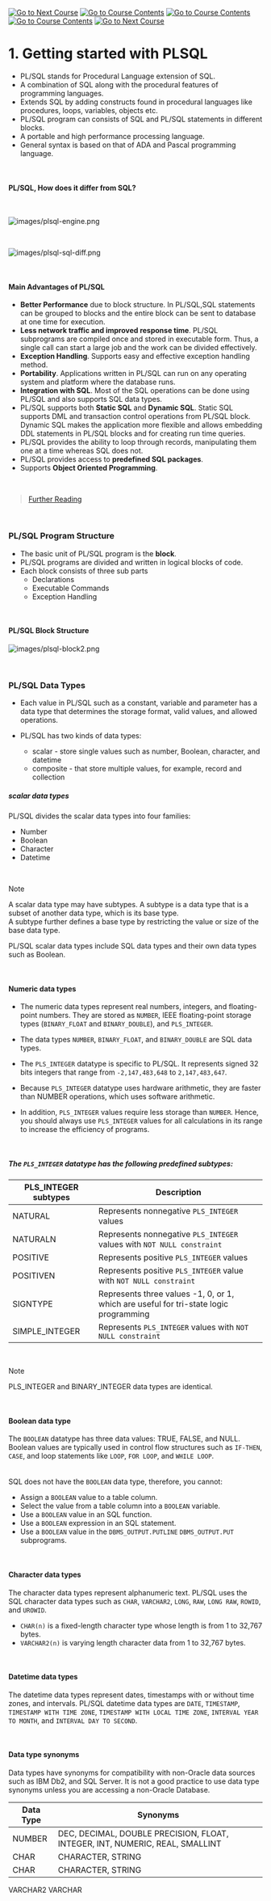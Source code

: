 <!--
![Screenshot of a comment on a GitHub issue showing an image, added in the Markdown, of an Octocat smiling and raising a tentacle.](/01.%20basic-sql/images/go-back-arrow.png?raw=true)
-->



[![Go to Next Course](https://raster.shields.io/badge/%3C-E69138)](/03.%20plsql/README.md)
[![Go to Course Contents](https://raster.shields.io/badge/Previous_Course-E69138)](/03.%20plsql/README.md)
[![Go to Course Contents](https://raster.shields.io/badge/Course_Contents-6AA84F)](/03.%20plsql/README.md)
[![Go to Course Contents](https://raster.shields.io/badge/Next_Course-3D85C6)](/03.%20plsql/02.%20Flow%20Control%20(Conditional%20Statements).md)
[![Go to Next Course](https://raster.shields.io/badge/%3E-blue)](/03.%20plsql/02.%20Flow%20Control%20(Conditional%20Statements).md)


# 1. Getting started with PLSQL

- PL/SQL stands for Procedural Language extension of SQL.
- A combination of SQL along with the procedural features of
programming languages.
- Extends SQL by adding constructs found in procedural languages
like procedures, loops, variables, objects etc.
- PL/SQL program can consists of SQL and PL/SQL statements in
different blocks.
- A portable and high performance processing language.
- General syntax is based on that of ADA and Pascal programming
language.

<br>  

#### PL/SQL, How does it differ from SQL?

<br>  

![images/plsql-engine.png](/03.%20plsql/images/plsql-engine.png?raw=true)

<br>  

![images/plsql-sql-diff.png](/03.%20plsql/images/plsql-sql-diff.png?raw=true)

<br>  

#### Main Advantages of PL/SQL

- **Better Performance** due to block structure. In PL/SQL,SQL
statements can be grouped to blocks and the entire block
can be sent to database at one time for execution.
- **Less network traffic and improved response time**.
PL/SQL subprograms are compiled once and stored in
executable form. Thus, a single call can start a large job and
the work can be divided effectively.
- **Exception Handling**. Supports easy and effective exception handling method.
- **Portability**. Applications written in PL/SQL can run on any
operating system and platform where the database runs.
- **Integration with SQL**. Most of the SQL operations can be
done using PL/SQL and also supports SQL data types.
- PL/SQL supports both **Static SQL** and **Dynamic SQL**. Static SQL
supports DML and transaction control operations from
PL/SQL block. Dynamic SQL makes the application more
flexible and allows embedding DDL statements in PL/SQL
blocks and for creating run time queries.
- PL/SQL provides the ability to loop through records,
manipulating them one at a time whereas SQL does not.
- PL/SQL provides access to **predefined SQL packages**.
- Supports **Object Oriented Programming**.

<br>  

> [Further Reading](https://docs.oracle.com/en/database/oracle/oracle-database/21/lnpls/overview.html#GUID-17166AA4-14DC-48A6-BE92-3FC758DAA940)

<br>  

### PL/SQL Program Structure


- The basic unit of PL/SQL program is the **block**.
- PL/SQL programs are divided and written in logical blocks of
code.
- Each block consists of three sub parts
  - Declarations
  - Executable Commands
  - Exception Handling


<!-- 

![images/plsql-block1.png](/03.%20plsql/images/plsql-block1.png?raw=true)

-->

<br>  

#### PL/SQL Block Structure

![images/plsql-block2.png](/03.%20plsql/images/plsql-block2.png?raw=true)

<br>  


### PL/SQL Data Types

- Each value in PL/SQL such as a constant, variable and parameter has a data type that determines the storage format, valid values, and allowed operations.

- PL/SQL has two kinds of data types:
    - scalar - store single values such as number, Boolean, character, and datetime
    - composite - that store multiple values, for example, record and collection

##### scalar data types

PL/SQL divides the scalar data types into four families:
- Number
- Boolean
- Character
- Datetime

<br>  

> [!NOTE]  
> A scalar data type may have subtypes. A subtype is a data type that is a subset of another data type, which is its base type.  
> A subtype further defines a base type by restricting the value or size of the base data type.
>  
> PL/SQL scalar data types include SQL data types and their own data types such as Boolean.


<br>  


#### Numeric data types
- The numeric data types represent real numbers, integers, and floating-point numbers. They are stored as ```NUMBER```, IEEE floating-point storage types (```BINARY_FLOAT``` and ```BINARY_DOUBLE```), and ```PLS_INTEGER```.

- The data types ```NUMBER```, ```BINARY_FLOAT```, and ```BINARY_DOUBLE``` are SQL data types.

- The ```PLS_INTEGER``` datatype is specific to PL/SQL. It represents signed 32 bits integers that range from ```-2,147,483,648``` to ```2,147,483,647```.

- Because ```PLS_INTEGER``` datatype uses hardware arithmetic, they are faster than NUMBER operations, which uses software arithmetic.

- In addition, ```PLS_INTEGER``` values require less storage than ```NUMBER```. Hence, you should always use ```PLS_INTEGER``` values for all calculations in its range to increase the efficiency of programs.

<br>  

##### The ```PLS_INTEGER``` datatype has the following predefined subtypes:

PLS_INTEGER subtypes|	Description
--- | ---
 NATURAL	| Represents nonnegative ``` PLS_INTEGER ``` values
 NATURALN	| 	Represents nonnegative ``` PLS_INTEGER ``` values with ```NOT NULL constraint```
 POSITIVE	| 	Represents positive ``` PLS_INTEGER ``` values
 POSITIVEN	| 	Represents positive ``` PLS_INTEGER ``` value with ```NOT NULL constraint```
 SIGNTYPE	| 	Represents three values -1, 0, or 1, which are useful for tri-state logic programming
 SIMPLE_INTEGER	| 	Represents ``` PLS_INTEGER ``` values with ```NOT NULL constraint```  
 
 
 <br>  
 
> [!NOTE]  
> PLS_INTEGER and BINARY_INTEGER data types are identical.

<br>  

#### Boolean data type
The ```BOOLEAN``` datatype has three data values: TRUE, FALSE, and NULL. Boolean values are typically used in control flow structures such as ```IF-THEN```, ```CASE```, and loop statements like ```LOOP```, ```FOR LOOP```, and ```WHILE LOOP```.  
<br>  
SQL does not have the ```BOOLEAN``` data type, therefore, you cannot:
- Assign a ```BOOLEAN``` value to a table column.
- Select the value from a table column into a ```BOOLEAN``` variable.
- Use a ```BOOLEAN``` value in an SQL function.
- Use a ```BOOLEAN``` expression in an SQL statement.
- Use a ```BOOLEAN``` value in the ```DBMS_OUTPUT.PUTLINE``` ```DBMS_OUTPUT.PUT``` subprograms.

<br>  

#### Character data types
The character data types represent alphanumeric text. PL/SQL uses the SQL character data types such as ```CHAR```, ```VARCHAR2```, ```LONG```, ```RAW```, ```LONG RAW```, ```ROWID```, and ```UROWID```.

 - ```CHAR(n)``` is a fixed-length character type whose length is from 1 to 32,767 bytes.
 - ```VARCHAR2(n)``` is varying length character data from 1 to 32,767 bytes.  
 
 <br>  
 
#### Datetime data types
The datetime data types represent dates, timestamps with or without time zones, and intervals. PL/SQL datetime data types are ```DATE```, ```TIMESTAMP```, ```TIMESTAMP WITH TIME ZONE```, ```TIMESTAMP WITH LOCAL TIME ZONE```, ```INTERVAL YEAR TO MONTH```, and ```INTERVAL DAY TO SECOND```.

<br>  

#### Data type synonyms
Data types have synonyms for compatibility with non-Oracle data sources such as IBM Db2, and SQL Server. It is not a good practice to use data type synonyms unless you are accessing a non-Oracle Database.

Data Type	| Synonyms
--- | ---
NUMBER	| 	DEC, DECIMAL, DOUBLE PRECISION, FLOAT, INTEGER, INT, NUMERIC, REAL, SMALLINT
CHAR	| 	CHARACTER, STRING
CHAR	| 	CHARACTER, STRING
VARCHAR2	VARCHAR

<br>  


